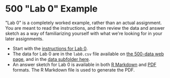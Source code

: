 # 500 "Lab 0" Example

"Lab 0" is a completely worked example, rather than an actual assignment. You are meant to read the instructions, and then review the data and answer sketch as a way of familiarizing yourself with what we're looking for in your later assignments.

- Start with the [instructions for Lab 0](https://github.com/THOMASELOVE/500-2021/blob/master/labs/lab0/lab0_instructions.md).
- The data for Lab 0 are in the `lab0.csv` file available on [the 500-data web page](https://github.com/THOMASELOVE/500-data), and in the [data subfolder here](https://github.com/THOMASELOVE/500-2021/tree/master/labs/lab0/data).
- An answer sketch for Lab 0 is available in both [R Markdown](https://github.com/THOMASELOVE/500-2021/blob/master/labs/lab0/lab0_sketch.Rmd) and [PDF](https://github.com/THOMASELOVE/500-2021/blob/master/labs/lab0/lab0_sketch.pdf) formats. The R Markdown file is used to generate the PDF.
